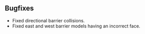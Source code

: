 ## Bugfixes
- Fixed directional barrier collisions.
- Fixed east and west barrier models having an incorrect face.